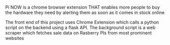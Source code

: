 Pi NOW is a chrome browser extension 
THAT enables more people to buy the hardware they need by alerting them as soon as it comes in stock online

The front end of this project uses Chrome Extension which calls a python script on the backend using a flask API. 
The background script is a web scraper which fetches sale data on Rasberry PIs from most prominent websites

